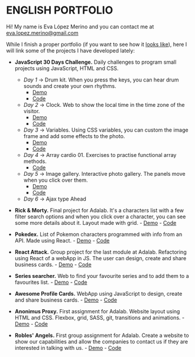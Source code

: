# ENGLISH PORTFOLIO

Hi! My name is Eva López Merino and you can contact me at eva.lopez.merino@gmail.com

While I finish a proper portfolio (if you want to see how it [looks like](https://github.com/evalopezm/portfolio_b)), here I will link some of the projects I have developed lately:

* **JavaScript 30 Days Challenge.** Daily challenges to program small projects using JavaScript, HTML and CSS.
    * _Day 1_ -> Drum kit. When you press the keys, you can hear drum sounds and create your own rhythms.
         - [Demo](https://evalopezm.github.io/js30_01drumkit/)
         - [Code](https://github.com/evalopezm/js30_01drumkit)
    * _Day 2_ -> Clock. Web to show the local time in the time zone of the visitor.
         - [Demo](https://evalopezm.github.io/js30_02clock/)
         - [Code](https://github.com/evalopezm/js30_02clock)
    * _Day 3_ -> Variables. Using CSS variables, you can custom the image frame and add some effects to the photo.
         - [Demo](https://evalopezm.github.io/js30_03variables/)
         - [Code](https://github.com/evalopezm/js30_03variables)
    * _Day 4_ -> Array cardio 01. Exercises to practise functional array methods.
         - [Code](https://github.com/evalopezm/js30_04array_cardio01)
    * _Day 5_ -> Image gallery. Interactive photo gallery. The panels move when you click over them. 
         - [Demo](https://evalopezm.github.io/js30_05flex_panels_image_gallery/)
         - [Code](https://github.com/evalopezm/js30_05flex_panels_image_gallery)
    * _Day 6_ -> Ajax type Ahead
 
 
* **Rick & Morty.** Final project for Adalab. It's a characters list with a few filter search options and when you click over a character, you can see some more details about it. Layout made with grid.
      - [Demo](https://evalopezm.github.io/rick_and_morty/#/)
      - [Code](https://github.com/evalopezm/rick_and_morty)


* **Pokedex.** List of Pokemon characters programmed with info from an API. Made using React.
      - [Demo](https://evalopezm.github.io/my_pokedex/)
      - [Code](https://github.com/evalopezm/my_pokedex)


* **React Attack.** Group project for the last module at Adalab. Refactoring using React of a webApp in JS. The user can design, create  and share business cards.
      - [Demo](https://evalopezm.github.io/react_attack_awesome_cards_project/)
      - [Code](https://github.com/evalopezm/react_attack_awesome_cards_project)


* **Series searcher.** Web to find your favourite series and to add them to a favourites list.
      - [Demo](https://evalopezm.github.io/Series_search/)
      - [Code](https://github.com/evalopezm/Series_search)
      

* **Awesome Profile Cards.** WebApp using JavaScript to design, create and share business cards.
      - [Demo](https://evalopezm.github.io/awesome_awesome_profile_cards/)
      - [Code](https://github.com/evalopezm/awesome_awesome_profile_cards)

* **Anonimus Proxy.** First assignment for Adalab. Website layout using HTML and CSS. Flexbox, grid, SASS, git, transitions and animations.
      - [Demo](https://evalopezm.github.io/anonimous_proxy/)
      - [Code](https://github.com/evalopezm/anonimous_proxy)

* **Robles' Angels.** First group assignment for Adalab. Create a website to show our capabilities and allow the companies to contact us if they are interested in talking with us.
      - [Demo](https://evalopezm.github.io/robles_angels/)
      - [Code](https://github.com/evalopezm/robles_angels)
